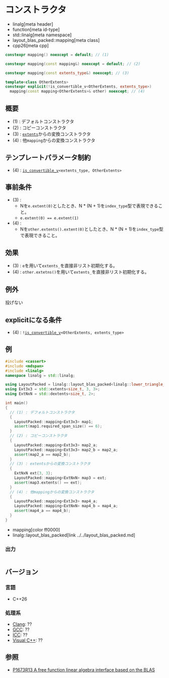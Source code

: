 # コンストラクタ
* linalg[meta header]
* function[meta id-type]
* std::linalg[meta namespace]
* layout_blas_packed::mapping[meta class]
* cpp26[meta cpp]

```cpp
constexpr mapping() noexcept = default; // (1)

constexpr mapping(const mapping&) noexcept = default; // (2)

constexpr mapping(const extents_type&) noexcept; // (3)

template<class OtherExtents>
constexpr explicit(!is_convertible_v<OtherExtents, extents_type>)
  mapping(const mapping<OtherExtents>& other) noexcept; // (4)
```

## 概要
- (1) : デフォルトコンストラクタ
- (2) : コピーコンストラクタ
- (3) : [`extents`](/reference/mdspan/extents.md)からの変換コンストラクタ
- (4) : 他`mapping`からの変換コンストラクタ


## テンプレートパラメータ制約
- (4) : [`is_convertible_v`](/reference/type_traits/is_convertible.md)`<extents_type, OtherExtents>`


## 事前条件
- (3) :
    - Nを`e.extent(0)`としたとき、N * (N + 1)を`index_type`型で表現できること。
    - `e.extent(0) == e.extent(1)`
- (4) :
    - Nを`other.extents().extent(0)`としたとき、N * (N + 1)を`index_type`型で表現できること。


## 効果
- (3) : `e`を用いて`extents_`を直接非リスト初期化する。
- (4) : `other.extetns()`を用いて`extents_`を直接非リスト初期化する。


## 例外
投げない


## explicitになる条件
- (4) : `!`[`is_convertible_v`](/reference/type_traits/is_convertible.md)`<OtherExtents, extents_type>`


## 例
```cpp example
#include <cassert>
#include <mdspan>
#include <linalg>
namespace linalg = std::linalg;

using LayoutPacked = linalg::layout_blas_packed<linalg::lower_triangle_t, linalg::column_major_t>;
using Ext3x3 = std::extents<size_t, 3, 3>;
using ExtNxN = std::dextents<size_t, 2>;

int main()
{
  // (1) : デフォルトコンストラクタ
  {
    LayoutPacked::mapping<Ext3x3> map1;
    assert(map1.required_span_size() == 6);
  }
  // (2) : コピーコンストラクタ
  {
    LayoutPacked::mapping<Ext3x3> map2_a;
    LayoutPacked::mapping<Ext3x3> map2_b = map2_a;
    assert(map2_a == map2_b);
  }
  // (3) : extentsからの変換コンストラクタ
  {
    ExtNxN ext{3, 3};
    LayoutPacked::mapping<ExtNxN> map3 = ext;
    assert(map3.extents() == ext);
  }
  // (4) : 他mappingからの変換コンストラクタ
  {
    LayoutPacked::mapping<Ext3x3> map4_a;
    LayoutPacked::mapping<ExtNxN> map4_b = map4_a;
    assert(map4_a == map4_b);
  }
}
```
* mapping[color ff0000]
* linalg::layout_blas_packed[link ../../layout_blas_packed.md]


### 出力
```
```


## バージョン
### 言語
- C++26

### 処理系
- [Clang](/implementation.md#clang): ??
- [GCC](/implementation.md#gcc): ??
- [ICC](/implementation.md#icc): ??
- [Visual C++](/implementation.md#visual_cpp): ??


## 参照
- [P1673R13 A free function linear algebra interface based on the BLAS](https://www.open-std.org/jtc1/sc22/wg21/docs/papers/2023/p1673r13.html)
